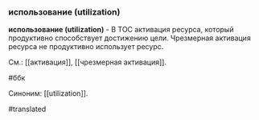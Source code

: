 ### использование (utilization)

**использование (utilization)** - В ТОС активация ресурса, который продуктивно способствует достижению цели. Чрезмерная активация ресурса не продуктивно использует ресурс.

См.: [[активация]], [[чрезмерная активация]].

#ббк

Синоним: [[utilization]].

#translated
